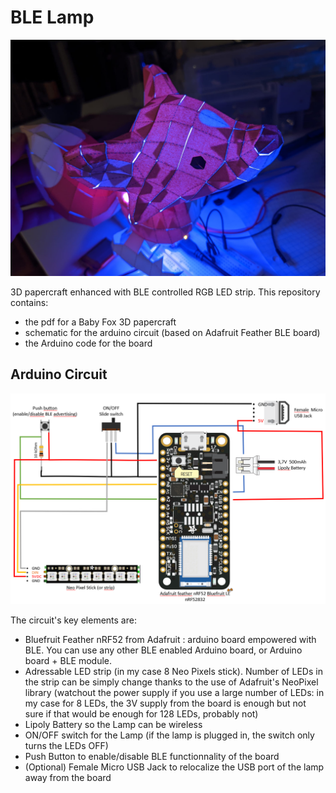 # BLE Lamp 

![illustration](doc/baby_fox_light.jpeg)

3D papercraft enhanced with BLE controlled RGB LED strip.
This repository contains:
 - the pdf for a Baby Fox 3D papercraft
 - schematic for the arduino circuit (based on Adafruit Feather BLE board)
 - the Arduino code for the board

## Arduino Circuit

![schematic](doc/schematic.png)

The circuit's key elements are:
 - Bluefruit Feather nRF52 from Adafruit : arduino board empowered with BLE. You can use any other BLE enabled Arduino board, or Arduino board + BLE module.
 - Adressable LED strip (in my case 8 Neo Pixels stick). Number of LEDs in the strip can be simply change thanks to the use of Adafruit's NeoPixel library (watchout the power supply if you use a large number of LEDs: in my case for 8 LEDs, the 3V supply from the board is enough but not sure if that would be enough for 128 LEDs, probably not)
 - Lipoly Battery so the Lamp can be wireless
 - ON/OFF switch for the Lamp (if the lamp is plugged in, the switch only turns the LEDs OFF)
 - Push Button to enable/disable BLE functionnality of the board
 - (Optional) Female Micro USB Jack to relocalize the USB port of the lamp away from the board 

